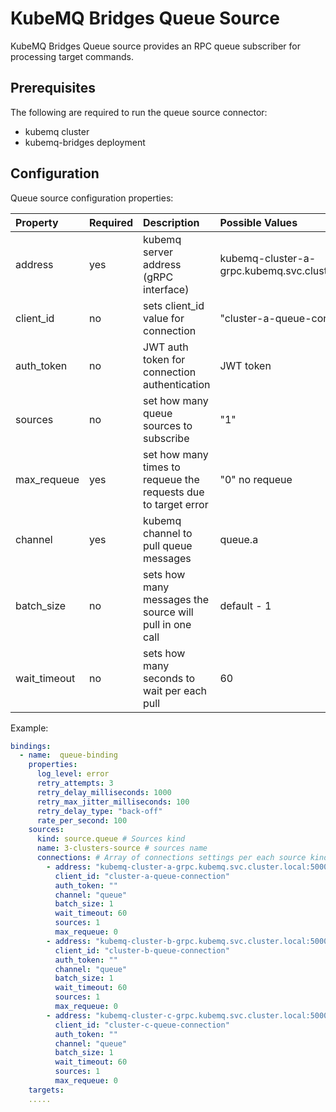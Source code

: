 # KubeMQ Bridges Queue Source

KubeMQ  Bridges Queue source provides an RPC queue subscriber for processing target commands.

## Prerequisites
The following are required to run the queue source connector:

- kubemq cluster
- kubemq-bridges deployment


## Configuration

Queue source configuration properties:

| Property     | Required | Description                                             | Possible Values                                      |
|:-------------|:---------|:--------------------------------------------------------|:-----------------------------------------------------|
| address      | yes      | kubemq server address (gRPC interface)                  | kubemq-cluster-a-grpc.kubemq.svc.cluster.local:50000 |
| client_id    | no       | sets client_id value for connection                     | "cluster-a-queue-connection"                         |
| auth_token   | no       | JWT auth token for connection authentication            | JWT token                                            |
| sources       | no       | set how many queue sources to subscribe              |    "1"            |
| max_requeue   | yes      | set how many times to requeue the requests due to target error| "0" no requeue       |
| channel      | yes      | kubemq channel to pull queue messages                   | queue.a                                              |
| batch_size   | no       | sets how many messages the source will pull in one call | default - 1                                          |
| wait_timeout | no       | sets how many seconds to wait per each pull             | 60                                                   |


Example:

```yaml
bindings:
  - name:  queue-binding 
    properties: 
      log_level: error
      retry_attempts: 3
      retry_delay_milliseconds: 1000
      retry_max_jitter_milliseconds: 100
      retry_delay_type: "back-off"
      rate_per_second: 100
    sources:
      kind: source.queue # Sources kind
      name: 3-clusters-source # sources name 
      connections: # Array of connections settings per each source kind
        - address: "kubemq-cluster-a-grpc.kubemq.svc.cluster.local:50000"
          client_id: "cluster-a-queue-connection"
          auth_token: ""
          channel: "queue"
          batch_size: 1
          wait_timeout: 60
          sources: 1 
          max_requeue: 0 
        - address: "kubemq-cluster-b-grpc.kubemq.svc.cluster.local:50000"
          client_id: "cluster-b-queue-connection"
          auth_token: ""
          channel: "queue"
          batch_size: 1
          wait_timeout: 60
          sources: 1 
          max_requeue: 0
        - address: "kubemq-cluster-c-grpc.kubemq.svc.cluster.local:50000"
          client_id: "cluster-c-queue-connection"
          auth_token: ""
          channel: "queue"
          batch_size: 1
          wait_timeout: 60
          sources: 1 
          max_requeue: 0    
    targets:
    .....
```

